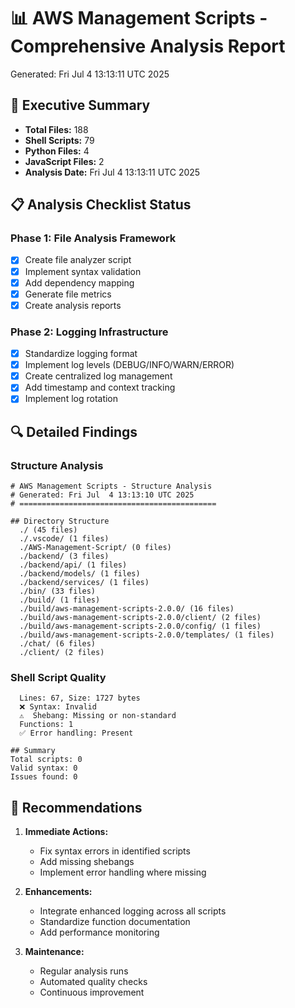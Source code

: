 # 📊 AWS Management Scripts - Comprehensive Analysis Report
Generated: Fri Jul  4 13:13:11 UTC 2025

## 🎯 Executive Summary
- **Total Files:** 188
- **Shell Scripts:** 79
- **Python Files:** 4
- **JavaScript Files:** 2
- **Analysis Date:** Fri Jul  4 13:13:11 UTC 2025

## 📋 Analysis Checklist Status
### Phase 1: File Analysis Framework
- [x] Create file analyzer script
- [x] Implement syntax validation
- [x] Add dependency mapping
- [x] Generate file metrics
- [x] Create analysis reports

### Phase 2: Logging Infrastructure
- [x] Standardize logging format
- [x] Implement log levels (DEBUG/INFO/WARN/ERROR)
- [x] Create centralized log management
- [x] Add timestamp and context tracking
- [x] Implement log rotation

## 🔍 Detailed Findings
### Structure Analysis
```
# AWS Management Scripts - Structure Analysis
# Generated: Fri Jul  4 13:13:10 UTC 2025
# ============================================

## Directory Structure
  ./ (45 files)
  ./.vscode/ (1 files)
  ./AWS-Management-Script/ (0 files)
  ./backend/ (3 files)
  ./backend/api/ (1 files)
  ./backend/models/ (1 files)
  ./backend/services/ (1 files)
  ./bin/ (33 files)
  ./build/ (1 files)
  ./build/aws-management-scripts-2.0.0/ (16 files)
  ./build/aws-management-scripts-2.0.0/client/ (2 files)
  ./build/aws-management-scripts-2.0.0/config/ (1 files)
  ./build/aws-management-scripts-2.0.0/templates/ (1 files)
  ./chat/ (6 files)
  ./client/ (2 files)
```

### Shell Script Quality
```
  Lines: 67, Size: 1727 bytes
  ❌ Syntax: Invalid
  ⚠️  Shebang: Missing or non-standard
  Functions: 1
  ✅ Error handling: Present

## Summary
Total scripts: 0
Valid syntax: 0
Issues found: 0
```

## 🚀 Recommendations
1. **Immediate Actions:**
   - Fix syntax errors in identified scripts
   - Add missing shebangs
   - Implement error handling where missing

2. **Enhancements:**
   - Integrate enhanced logging across all scripts
   - Standardize function documentation
   - Add performance monitoring

3. **Maintenance:**
   - Regular analysis runs
   - Automated quality checks
   - Continuous improvement
